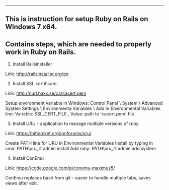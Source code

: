 ----
This is instruction for setup Ruby on Rails on Windows 7 x64.
----
Contains steps, which are needed to properly work in Ruby on Rails.
----

1. Install Railsinstaller
  
Link:  http://railsinstaller.org/en
  
2. Install SSL certificate
  
Link:  http://curl.haxx.se/ca/cacert.pem
  
Setup environment variable in Windows: Control Panel \ System \ Advanced System Settings \ Environmenta Variables \ 
Add in Environmental Variables line: Variable: SSL_CERT_FILE , Value: path to 'cacert.pem' file.

3. Install URU - application to manage multiple versions of ruby
  
Link:  https://bitbucket.org/jonforums/uru/
  
Create PATH line for URU in Environmental Variables
Install by typing in cmd: PATH\uru_rt admin install
Add ruby: PATH\uru_rt admin add system

4. Install ConEmu
  
Link:  https://code.google.com/p/conemu-maximus5/

ConEmu replaces bash from git - easier to handle multiple tabs, saves views after exit.

